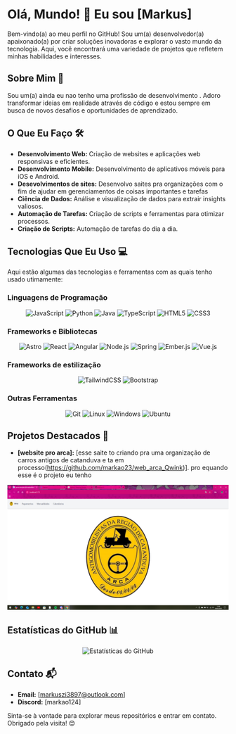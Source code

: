 # Olá, Mundo! 👋 Eu sou [Markus]

Bem-vindo(a) ao meu perfil no GitHub! Sou um(a) desenvolvedor(a) apaixonado(a) por criar soluções inovadoras e explorar o vasto mundo da tecnologia. Aqui, você encontrará uma variedade de projetos que refletem minhas habilidades e interesses.

## Sobre Mim 🚀

Sou um(a) ainda eu nao tenho uma profissão de desenvolvimento . Adoro transformar ideias em realidade através de código e estou sempre em busca de novos desafios e oportunidades de aprendizado.

## O Que Eu Faço 🛠️

* **Desenvolvimento Web:** Criação de websites e aplicações web responsivas e eficientes.
* **Desenvolvimento Mobile:** Desenvolvimento de aplicativos móveis para iOS e Android.
* **Desevolvimentos de sites:** Desenvolvo saites pra organizações com o fim de ajudar em gerenciamentos de coisas importantes e tarefas
* **Ciência de Dados:** Análise e visualização de dados para extrair insights valiosos.
* **Automação de Tarefas:** Criação de scripts e ferramentas para otimizar processos.
* **Criação de Scripts:** Automação de tarefas do dia a dia.

## Tecnologias Que Eu Uso 💻

Aqui estão algumas das tecnologias e ferramentas com as quais tenho usado utimamente:

### Linguagens de Programação

<div align="center">
  <img src="https://img.shields.io/badge/JavaScript-F7DF1E?style=for-the-badge&logo=javascript&logoColor=black" alt="JavaScript"/>
  <img src="https://img.shields.io/badge/Python-3776AB?style=for-the-badge&logo=python&logoColor=white" alt="Python"/>
  <img src="https://img.shields.io/badge/Java-007396?style=for-the-badge&logo=java&logoColor=white" alt="Java"/>
  <img src="https://img.shields.io/badge/TypeScript-007ACC?style=for-the-badge&logo=typescript&logoColor=white" alt="TypeScript"/>
  <img src="https://img.shields.io/badge/html5-%23E34F26.svg?style=for-the-badge&logo=html5&logoColor=white" alt="HTML5" />
  <img src="https://img.shields.io/badge/CSS3-1572B6?style=for-the-badge&logo=css3&logoColor=white" alt="CSS3"/>
</div>

### Frameworks e Bibliotecas

<div align="center">
  <img src="https://img.shields.io/badge/astro-%232C2052.svg?style=for-the-badge&logo=astro&logoColor=white" alt="Astro" />
  <img src="https://img.shields.io/badge/React-61DAFB?style=for-the-badge&logo=react&logoColor=black" alt="React"/>
  <img src="https://img.shields.io/badge/Angular-DD0031?style=for-the-badge&logo=angular&logoColor=white" alt="Angular"/>
  <img src="https://img.shields.io/badge/Node.js-339933?style=for-the-badge&logo=nodedotjs&logoColor=white" alt="Node.js"/>
  <img src="https://img.shields.io/badge/Spring-6DB33F?style=for-the-badge&logo=spring&logoColor=white" alt="Spring"/>
  <img src="https://img.shields.io/badge/Ember.js-D2D2D2?style=for-the-badge&logo=ember.js&logoColor=red" alt="Ember.js"/>
  <img src="https://img.shields.io/badge/Vue.js-42B883?style=for-the-badge&logo=vue.js&logoColor=white" alt="Vue.js"/>
</div>

### Frameworks de estilização 
<div align="center">
  <img src="https://img.shields.io/badge/tailwindcss-%2338B2AC.svg?style=for-the-badge&logo=tailwind-css&logoColor=white" alt="TailwindCSS"/>
  <img src="https://img.shields.io/badge/Bootstrap-563D7C?style=for-the-badge&logo=bootstrap&logoColor=white" alt="Bootstrap"/>
</div>

### Outras Ferramentas

<div align="center">
  <img src="https://img.shields.io/badge/Git-F05032?style=for-the-badge&logo=git&logoColor=white" alt="Git"/>
  <img src="https://img.shields.io/badge/Linux-FCC624?style=for-the-badge&logo=linux&logoColor=black" alt="Linux"/>
  <img src="https://img.shields.io/badge/Windows-0078D6?style=for-the-badge&logo=windows&logoColor=white" alt="Windows"/>
  <img src="https://img.shields.io/badge/Ubuntu-E95420?style=for-the-badge&logo=ubuntu&logoColor=white" alt="Ubuntu" />
</div>

## Projetos Destacados 🌟

* **[website pro arca]:** [esse saite to criando pra uma organização de carros antigos de catanduva e ta em processo(https://github.com/markao23/web_arca_Qwink)].
pro equando esse é o projeto eu tenho 

![imagem inicial](/tela-inicial.png)

## Estatísticas do GitHub 📊

<div align="center">
  <img src="http://github-readme-stats.vercel.app/api?username=markao23&show_icons=true&theme=dracula" alt="Estatísticas do GitHub"/>
</div>

## Contato 📬

* **Email:** [markuszi3897@outlook.com]
* **Discord:** [markao124]

Sinta-se à vontade para explorar meus repositórios e entrar em contato. Obrigado pela visita! 😊